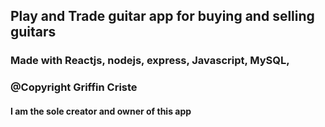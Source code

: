 ## Play and Trade guitar app for buying and selling guitars 

### Made with Reactjs, nodejs, express, Javascript, MySQL, 

### @Copyright Griffin Criste

#### I am the sole creator and owner of this app

